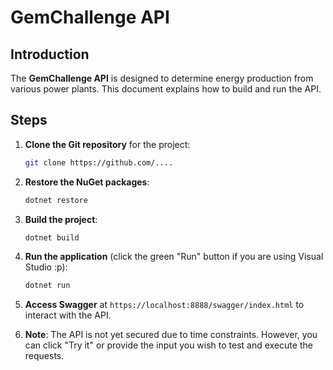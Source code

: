 # GemChallenge API

## Introduction

The **GemChallenge API** is designed to determine energy production from various power plants. This document explains how to build and run the API.

## Steps

1. **Clone the Git repository** for the project:
    ```bash
    git clone https://github.com/....
    ```

2. **Restore the NuGet packages**:
    ```bash
    dotnet restore
    ```

3. **Build the project**:
    ```bash
    dotnet build
    ```

4. **Run the application** (click the green "Run" button if you are using Visual Studio :p):
    ```bash
    dotnet run
    ```

5. **Access Swagger** at `https://localhost:8888/swagger/index.html` to interact with the API.

6. **Note**: The API is not yet secured due to time constraints. However, you can click "Try it" or provide the input you wish to test and execute the requests.
